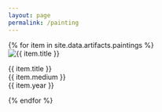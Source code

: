 ```yaml
---
layout: page
permalink: /painting
---
```

<p>
<div class="slides">
{% for item in site.data.artifacts.paintings %}
    <div id="{{ item.title | uri_escape }}" class="slide">
        <img loading="lazy" src="{{ item.url | relative_url }}" alt="{{ item.title }}" />
        <p class="image-title">
          {{ item.title }}<br/>{{ item.medium }}<br/>{{ item.year }}
        </p>
    </div>
{% endfor %}
</div>
</p>

